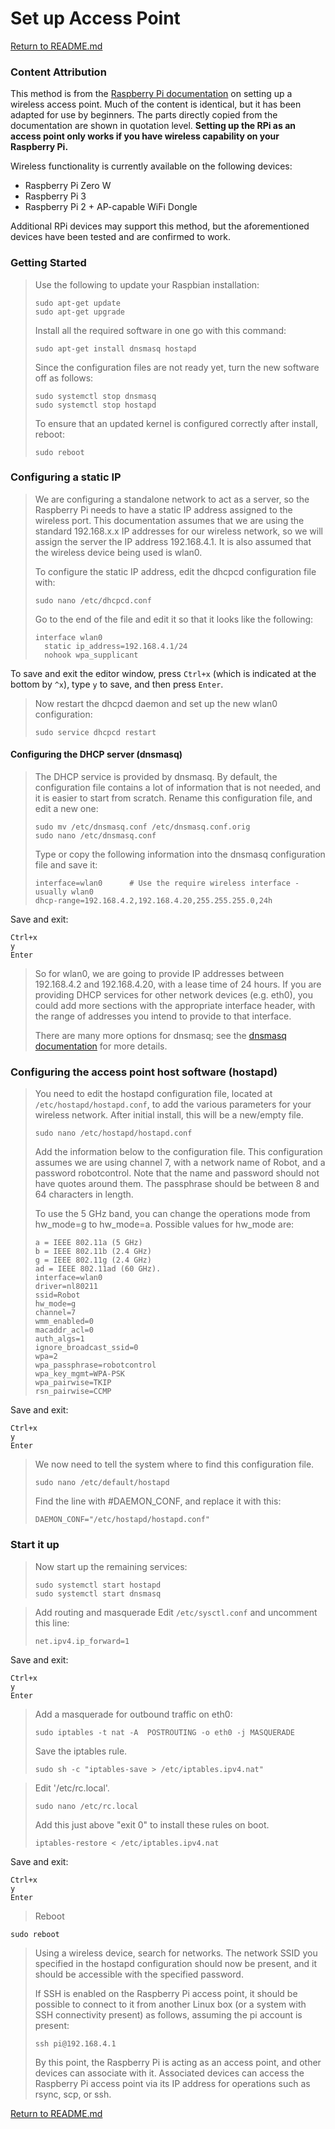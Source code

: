 # Set up Access Point
[Return to README.md](../README.md)

### Content Attribution
This method is from the [Raspberry Pi documentation](https://www.raspberrypi.org/documentation/configuration/wireless/access-point.md) on setting up a wireless access point.  Much of the content is identical, but it has been adapted for use by beginners.  The parts directly copied from the documentation are shown in quotation level.
**Setting up the RPi as an access point only works if you have wireless capability on your Raspberry Pi.**

Wireless functionality is currently available on the following devices:
* Raspberry Pi Zero W
* Raspberry Pi 3
* Raspberry Pi 2 + AP-capable WiFi Dongle

Additional RPi devices may support this method, but the aforementioned devices have been tested and are confirmed to work.

### Getting Started

> Use the following to update your Raspbian installation:
> ```
> sudo apt-get update
> sudo apt-get upgrade
> ```
>
> Install all the required software in one go with this command:
> ```
> sudo apt-get install dnsmasq hostapd
> ```
>
> Since the configuration files are not ready yet, turn the new software off as follows:
> ```
> sudo systemctl stop dnsmasq
> sudo systemctl stop hostapd
> ```
>
> To ensure that an updated kernel is configured correctly after install, reboot:
> ```
> sudo reboot
> ```

### Configuring a static IP

> We are configuring a standalone network to act as a server, so the Raspberry Pi needs to have a static IP address assigned to the wireless port. This documentation assumes that we are using the standard 192.168.x.x IP addresses for our wireless network, so we will assign the server the IP address 192.168.4.1. It is also assumed that the wireless device being used is wlan0.
>
> To configure the static IP address, edit the dhcpcd configuration file with:
> ```
> sudo nano /etc/dhcpcd.conf
> ```
>
> Go to the end of the file and edit it so that it looks like the following:
> ```
> interface wlan0
>   static ip_address=192.168.4.1/24
>   nohook wpa_supplicant
> ```

To save and exit the editor window, press `Ctrl+x` (which is indicated at the bottom by `^x`), type `y` to save, and then press `Enter`.

> Now restart the dhcpcd daemon and set up the new wlan0 configuration:
> ```
> sudo service dhcpcd restart
> ```

####  Configuring the DHCP server (dnsmasq)

> The DHCP service is provided by dnsmasq. By default, the configuration file contains a lot of information that is not needed, and it is easier to start from scratch. Rename this configuration file, and edit a new one:
> ```
> sudo mv /etc/dnsmasq.conf /etc/dnsmasq.conf.orig  
> sudo nano /etc/dnsmasq.conf
> ```
>
> Type or copy the following information into the dnsmasq configuration file and save it:
> ```
> interface=wlan0      # Use the require wireless interface - usually wlan0
> dhcp-range=192.168.4.2,192.168.4.20,255.255.255.0,24h
> ```

Save and exit:
```
Ctrl+x
y
Enter
```

> So for wlan0, we are going to provide IP addresses between 192.168.4.2 and 192.168.4.20, with a lease time of 24 hours. If you are providing DHCP services for other network devices (e.g. eth0), you could add more sections with the appropriate interface header, with the range of addresses you intend to provide to that interface.
>
> There are many more options for dnsmasq; see the [dnsmasq documentation](http://www.thekelleys.org.uk/dnsmasq/doc.html) for more details.

### Configuring the access point host software (hostapd)

> You need to edit the hostapd configuration file, located at `/etc/hostapd/hostapd.conf`, to add the various parameters for your wireless network. After initial install, this will be a new/empty file.
> ```
> sudo nano /etc/hostapd/hostapd.conf
> ```
>
> Add the information below to the configuration file. This configuration assumes we are using channel 7, with a network name of Robot, and a password robotcontrol. Note that the name and password should not have quotes around them. The passphrase should be between 8 and 64 characters in length.
>
> To use the 5 GHz band, you can change the operations mode from hw_mode=g to hw_mode=a. Possible values for hw_mode are:
>
> ```
> a = IEEE 802.11a (5 GHz)
> b = IEEE 802.11b (2.4 GHz)
> g = IEEE 802.11g (2.4 GHz)
> ad = IEEE 802.11ad (60 GHz).
> interface=wlan0
> driver=nl80211
> ssid=Robot
> hw_mode=g
> channel=7
> wmm_enabled=0
> macaddr_acl=0
> auth_algs=1
> ignore_broadcast_ssid=0
> wpa=2
> wpa_passphrase=robotcontrol
> wpa_key_mgmt=WPA-PSK
> wpa_pairwise=TKIP
> rsn_pairwise=CCMP
> ```

Save and exit:
```
Ctrl+x
y
Enter
```

> We now need to tell the system where to find this configuration file.
> ```
> sudo nano /etc/default/hostapd
>```
>
> Find the line with #DAEMON_CONF, and replace it with this:
> ```
> DAEMON_CONF="/etc/hostapd/hostapd.conf"
> ```
>

### Start it up

> Now start up the remaining services:
> ```
> sudo systemctl start hostapd
> sudo systemctl start dnsmasq
> ```

> Add routing and masquerade
> Edit `/etc/sysctl.conf` and uncomment this line:
> ```
> net.ipv4.ip_forward=1
> ```

Save and exit:
```
Ctrl+x
y
Enter
```

> Add a masquerade for outbound traffic on eth0:
> ```
> sudo iptables -t nat -A  POSTROUTING -o eth0 -j MASQUERADE
> ```
>
> Save the iptables rule.
> ```
> sudo sh -c "iptables-save > /etc/iptables.ipv4.nat"
> ```
>

> Edit '/etc/rc.local'.
> ```
> sudo nano /etc/rc.local
> ```
>
> Add this just above "exit 0" to install these rules on boot.
> ```
> iptables-restore < /etc/iptables.ipv4.nat
> ```

Save and exit:
```
Ctrl+x
y
Enter
```

> Reboot
```
sudo reboot
```

> Using a wireless device, search for networks. The network SSID you specified in the hostapd configuration should now be present, and it should be accessible with the specified password.
>
> If SSH is enabled on the Raspberry Pi access point, it should be possible to connect to it from another Linux box (or a system with SSH connectivity present) as follows, assuming the pi account is present:
> ```
> ssh pi@192.168.4.1
> ```
>
> By this point, the Raspberry Pi is acting as an access point, and other devices can associate with it. Associated devices can access the Raspberry Pi access point via its IP address for operations such as rsync, scp, or ssh.

[Return to README.md](../README.md)
